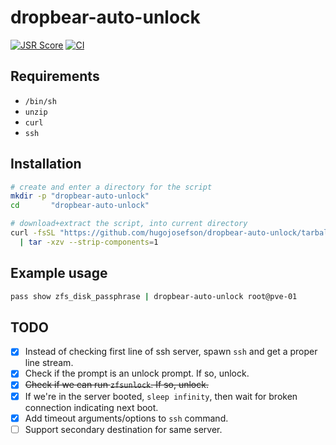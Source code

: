 # dropbear-auto-unlock

[![JSR Score](https://jsr.io/badges/@hugojosefson/dropbear-auto-unlock/score)](https://jsr.io/@hugojosefson/dropbear-auto-unlock)
[![CI](https://github.com/hugojosefson/dropbear-auto-unlock/actions/workflows/deno.yaml/badge.svg)](https://github.com/hugojosefson/dropbear-auto-unlock/actions/workflows/deno.yaml)

## Requirements

- `/bin/sh`
- `unzip`
- `curl`
- `ssh`

## Installation

```sh
# create and enter a directory for the script
mkdir -p "dropbear-auto-unlock"
cd       "dropbear-auto-unlock"

# download+extract the script, into current directory
curl -fsSL "https://github.com/hugojosefson/dropbear-auto-unlock/tarball/main" \
  | tar -xzv --strip-components=1
```

## Example usage

```sh
pass show zfs_disk_passphrase | dropbear-auto-unlock root@pve-01
```

## TODO

- [x] Instead of checking first line of ssh server, spawn `ssh` and get a proper
      line stream.
- [x] Check if the prompt is an unlock prompt. If so, unlock.
- [x] ~~Check if we can run `zfsunlock`. If so, unlock.~~
- [x] If we're in the server booted, `sleep infinity`, then wait for broken
      connection indicating next boot.
- [x] Add timeout arguments/options to `ssh` command.
- [ ] Support secondary destination for same server.
